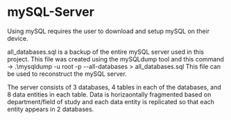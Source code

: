 # mySQL-Server

Using mySQL requires the user to download and setup mySQL on their device.

all_databases.sql is a backup of the entire mySQL server used in this project. This file was created using the mySQLdump tool and this command -> .\mysqldump -u root -p --all-databases > all_databases.sql
This file can be used to reconstruct the mySQL server.

The server consists of 3 databases, 4 tables in each of the databases, and 8 data entities in each table.
Data is horizaontally fragmented based on department/field of study and each data entity is replicated so that each entity appears in 2 databases.
